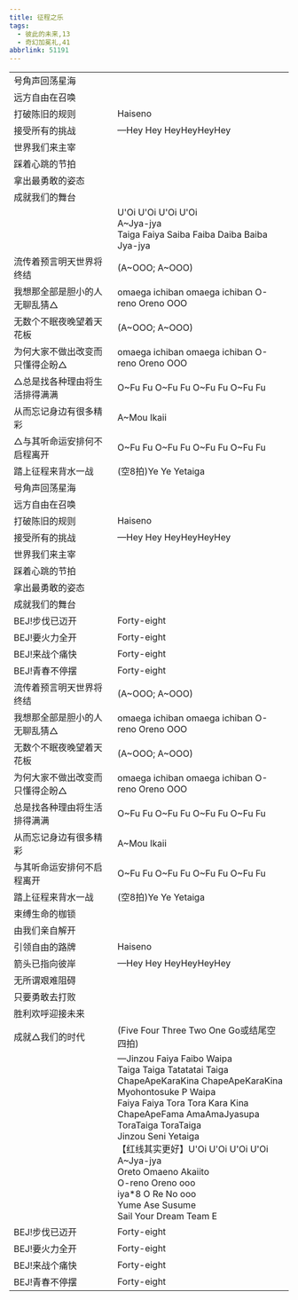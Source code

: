 ```yaml
---
title: 征程之乐
tags:
  - 彼此的未来,13
  - 奇幻加冕礼,41
abbrlink: 51191
---
```

|      |      |
|--|--|
|号角声回荡星海|      |
|远方自由在召唤|      |
|打破陈旧的规则|Haiseno|
|接受所有的挑战|—Hey Hey HeyHeyHeyHey|
|世界我们来主宰|      |
|踩着心跳的节拍|      |
|拿出最勇敢的姿态|      |
|成就我们的舞台||
|      |U'Oi U'Oi U'Oi U'Oi<br>A~Jya-jya<br>Taiga Faiya Saiba Faiba Daiba Baiba Jya-jya|
|流传着预言明天世界将终结|(A~OOO; A~OOO)|
|我想那全部是胆小的人无聊乱猜△|omaega ichiban omaega ichiban O-reno Oreno OOO|
|无数个不眠夜晚望着天花板|(A~OOO; A~OOO)|
|为何大家不做出改变而只懂得企盼△|omaega ichiban omaega ichiban O-reno Oreno OOO|
|△总是找各种理由将生活排得满满|O~Fu Fu O~Fu Fu O~Fu Fu O~Fu Fu|
|从而忘记身边有很多精彩|A~Mou Ikaii|
|△与其听命运安排何不启程离开|O~Fu Fu O~Fu Fu O~Fu Fu O~Fu Fu|
|踏上征程来背水一战|(空8拍)Ye Ye Yetaiga|
|号角声回荡星海|      |
|远方自由在召唤|      |
|打破陈旧的规则|Haiseno|
|接受所有的挑战|—Hey Hey HeyHeyHeyHey|
|世界我们来主宰|      |
|踩着心跳的节拍|      |
|拿出最勇敢的姿态|      |
|成就我们的舞台|      |
|BEJ!步伐已迈开|Forty-eight|
|BEJ!要火力全开|Forty-eight|
|BEJ!来战个痛快|Forty-eight|
|BEJ!青春不停摆|Forty-eight|
|流传着预言明天世界将终结|(A~OOO; A~OOO)|
|我想那全部是胆小的人无聊乱猜△|omaega ichiban omaega ichiban O-reno Oreno OOO|
|无数个不眠夜晚望着天花板|(A~OOO; A~OOO)|
|为何大家不做出改变而只懂得企盼△|omaega ichiban omaega ichiban O-reno Oreno OOO|
|总是找各种理由将生活排得满满|O~Fu Fu O~Fu Fu O~Fu Fu O~Fu Fu|
|从而忘记身边有很多精彩|A~Mou Ikaii|
|与其听命运安排何不启程离开|O~Fu Fu O~Fu Fu O~Fu Fu O~Fu Fu|
|踏上征程来背水一战|(空8拍)Ye Ye Yetaiga|
|束缚生命的枷锁|      |
|由我们亲自解开|      |
|引领自由的路牌|Haiseno|
|箭头已指向彼岸|—Hey Hey HeyHeyHeyHey|
|无所谓艰难阻碍|      |
|只要勇敢去打败|      |
|胜利欢呼迎接未来|      |
|成就△我们的时代|(Five Four Three Two One Go或结尾空四拍)|
|      |—Jinzou Faiya Faibo Waipa<br>Taiga Taiga Tatatatai Taiga<br>ChapeApeKaraKina ChapeApeKaraKina<br>Myohontosuke P Waipa<br>Faiya Faiya Tora Tora Kara Kina<br>ChapeApeFama AmaAmaJyasupa<br>ToraTaiga ToraTaiga<br>Jinzou Seni Yetaiga<br>【红线其实更好】U'Oi U'Oi U'Oi U'Oi<br>A~Jya-jya<br>Oreto Omaeno Akaiito<br>O-reno Oreno ooo<br>iya*8 O Re No ooo<br>Yume Ase Susume<br>Sail Your Dream Team E|
|BEJ!步伐已迈开|Forty-eight|
|BEJ!要火力全开|Forty-eight|
|BEJ!来战个痛快|Forty-eight|
|BEJ!青春不停摆|Forty-eight|